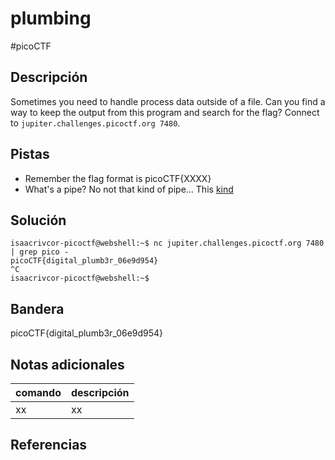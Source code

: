 # plumbing
#picoCTF 
## Descripción
Sometimes you need to handle process data outside of a file. Can you find a way to keep the output from this program and search for the flag? Connect to `jupiter.challenges.picoctf.org 7480`.

## Pistas 
+ Remember the flag format is picoCTF{XXXX}
+ What's a pipe? No not that kind of pipe... This [kind](http://www.linfo.org/pipes.html) 

## Solución
```shell
isaacrivcor-picoctf@webshell:~$ nc jupiter.challenges.picoctf.org 7480 | grep pico -
picoCTF{digital_plumb3r_06e9d954}
^C
isaacrivcor-picoctf@webshell:~$ 
```
## Bandera
picoCTF{digital_plumb3r_06e9d954}

## Notas adicionales
| comando | descripción |
|------------|---------------|
| xx | xx |

## Referencias
